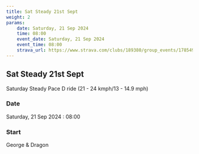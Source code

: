 ```yaml
---
title: Sat Steady 21st Sept
weight: 2
params:
    date: Saturday, 21 Sep 2024
    time: 08:00
    event_date: Saturday, 21 Sep 2024
    event_time: 08:00
    strava_url: https://www.strava.com/clubs/189380/group_events/1785492
---
```


## Sat Steady 21st Sept 

Saturday Steady Pace D ride (21 - 24 kmph/13 - 14.9 mph)



### Date

Saturday, 21 Sep 2024 : 08:00

### Start

George &amp; Dragon


